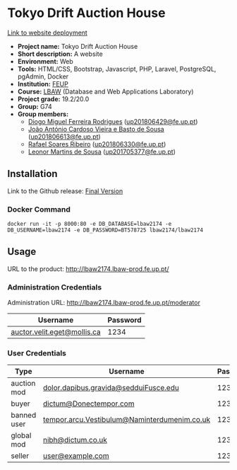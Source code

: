 # Tokyo Drift Auction House

[Link to website deployment](https://web.fe.up.pt/~up201806429/feup/3S2/feup-lbaw-proj/)

- **Project name:** Tokyo Drift Auction House
- **Short description:** A website 
- **Environment:** Web
- **Tools:** HTML/CSS, Bootstrap, Javascript, PHP, Laravel, PostgreSQL, pgAdmin, Docker
- **Institution:** [FEUP](https://sigarra.up.pt/feup/en/web_page.Inicial)
- **Course:** [LBAW](https://sigarra.up.pt/feup/en/UCURR_GERAL.FICHA_UC_VIEW?pv_ocorrencia_id=459490) (Database and Web Applications Laboratory)
- **Project grade:** 19.2/20.0
- **Group:** G74
- **Group members:**
    - [Diogo Miguel Ferreira Rodrigues](https://github.com/dmfrodrigues) (up201806429@fe.up.pt)
    - [João António Cardoso Vieira e Basto de Sousa](https://github.com/JoaoASousa) (up201806613@fe.up.pt)
    - [Rafael Soares Ribeiro](https://github.com/up201806330) (up201806330@fe.up.pt)
    - [Leonor Martins de Sousa](https://github.com/leonormsousa) (up201705377@fe.up.pt)

## Installation

Link to the Github release: [Final Version](https://git.fe.up.pt/lbaw/lbaw2021/lbaw2174/-/releases/PA)


### Docker Command
```
docker run -it -p 8000:80 -e DB_DATABASE=lbaw2174 -e DB_USERNAME=lbaw2174 -e DB_PASSWORD=BT578725 lbaw2174/lbaw2174
```

## Usage
 
URL to the product: http://lbaw2174.lbaw-prod.fe.up.pt/
 
### Administration Credentials
 
Administration URL: http://lbaw2174.lbaw-prod.fe.up.pt/moderator

| Username | Password |
| -------- | -------- |
| auctor.velit.eget@mollis.ca | 1234 |

### User Credentials

| Type        | Username  | Password   |
| ----------- | --------- | ---------- |
| auction mod | dolor.dapibus.gravida@sedduiFusce.edu | 1234 |
| buyer       | dictum@Donectempor.com | 1234 |
| banned user | tempor.arcu.Vestibulum@Naminterdumenim.co.uk | 1234 |
| global mod  | nibh@dictum.co.uk | 1234 |
| seller      | user@example.com | 1234 |
